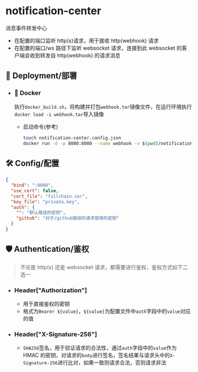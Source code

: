 # notification-center

消息事件转发中心

- 在配置的端口监听 http(s)请求，用于接收 http(webhook) 请求
- 在配置的端口/ws 路径下监听 websocket 请求，连接到此 websocket 的客户端会收到转发自 http(webhook) 的请求消息

## 🚀 Deployment/部署

- ### 🐳 Docker

  执行`docker_build.sh`，将构建并打包`webhook.tar`镜像文件，在运行环境执行`docker load -i webhook.tar`导入镜像

  - 启动命令(参考)
    ```bash
    touch notification-center.config.json
    docker run -d -p 8080:8080 --name webhook -v $(pwd)/notification-center.config.json:/config/config.json webhook
    ```

## 🛠️ Config/配置

```json
{
  "bind": ":8080",
  "use_cert": false,
  "cert_file": "fullchain.cer",
  "key_file": "private.key",
  "auth": {
    "": "默认路径的密钥",
    "github": "对于/github路径的请求使用的密钥"
  }
}
```

## 🛡️ Authentication/鉴权

> 不论是 http(s) 还是 websocket 请求，都需要进行鉴权，鉴权方式如下二选一

- ### Header["Authorization"]
  - 用于直接鉴权的密钥
  - 格式为`Bearer ${value}`，`${value}`为配置文件中`auth`字段中的`value`对应的值
- ### Header["X-Signature-256"]
  - `SHA256`签名，用于验证请求的合法性，通过`auth`字段中的`value`作为 HMAC 的密钥，对请求的`body`进行签名，签名结果与请求头中的`X-Signature-256`进行比对，如果一致则请求合法，否则请求非法
